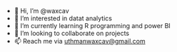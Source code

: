 - 👋 Hi, I’m @waxcav
- 👀 I’m interested in datat analytics
- 🌱 I’m currently learning R programming and power BI
- 💞️ I’m looking to collaborate on projects
- 📫 Reach me via uthmanwaxcav@gmail.com

<!---
waxcav/waxcav is a ✨ special ✨ repository because its `README.md` (this file) appears on your GitHub profile.
You can click the Preview link to take a look at your changes.
--->
